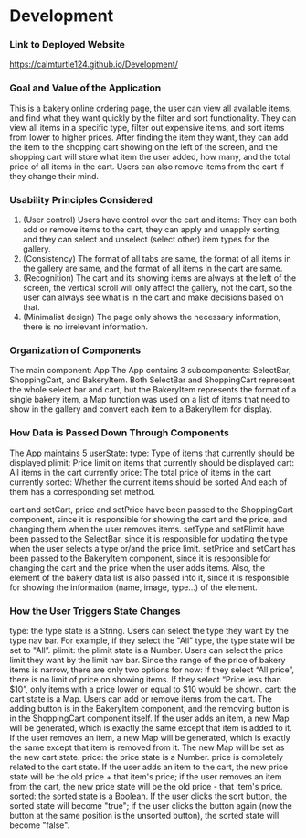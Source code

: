 

# Development

### Link to Deployed Website
https://calmturtle124.github.io/Development/

### Goal and Value of the Application
This is a bakery online ordering page, the user can view all available items, and find what they want quickly by the filter and sort functionality. They can view all items in a specific type, filter out expensive items, and sort items from lower to higher prices.
After finding the item they want, they can add the item to the shopping cart showing on the left of the screen, and the shopping cart will store what item the user added, how many, and the total price of all items in the cart. Users can also remove items from the cart if they change their mind.

### Usability Principles Considered
1. (User control) Users have control over the cart and items: They can both add or remove items to the cart, they can apply and unapply sorting, and they can select and unselect (select other) item types for the gallery.
2. (Consistency) The format of all tabs are same, the format of all items in the gallery are same, and the format of all items in the cart are same.
3. (Recognition) The cart and its showing items are always at the left of the screen, the vertical scroll will only affect the gallery, not the cart, so the user can always see what is in the cart and make decisions based on that.
4. (Minimalist design) The page only shows the necessary information, there is no irrelevant information.

### Organization of Components
The main component: App
The App contains 3 subcomponents: SelectBar, ShoppingCart, and BakeryItem. Both SelectBar and ShoppingCart represent the whole select bar and cart, but the BakeryItem represents the format of a single bakery item, a Map function was used on a list of items that need to show in the gallery and convert each item to a BakeryItem for display.

### How Data is Passed Down Through Components
The App maintains 5 userState:
type: Type of items that currently should be displayed
plimit: Price limit on items that currently should be displayed
cart: All items in the cart currently
price: The total price of items in the cart currently
sorted: Whether the current items should be sorted
And each of them has a corresponding set method.

cart and setCart, price and setPrice have been passed to the ShoppingCart component, since it is responsible for showing the cart and the price, and changing them when the user removes items.
setType and setPlimit have been passed to the SelectBar, since it is responsible for updating the type when the user selects a type or/and the price limit.
setPrice and setCart has been passed to the BakeryItem component, since it is responsible for changing the cart and the price when the user adds items. Also, the element of the bakery data list is also passed into it, since it is responsible for showing the information (name, image, type...) of the element.

### How the User Triggers State Changes

type: the type state is a String. Users can select the type they want by the type nav bar. For example, if they select the "All" type, the type state will be set to "All”.
plimit: the plimit state is a Number. Users can select the price limit they want by the limit nav bar. Since the range of the price of bakery items is narrow, there are only two options for now: If they select “All price”, there is no limit of price on showing items. If they select “Price less than $10”, only items with a price lower or equal to $10 would be shown.
cart: the cart state is a Map. Users can add or remove items from the cart. The adding button is in the BakeryItem component, and the removing button is in the ShoppingCart component itself. If the user adds an item, a new Map will be generated, which is exactly the same except that item is added to it. If the user removes an item, a new Map will be generated, which is exactly the same except that item is removed from it. The new Map will be set as the new cart state.
price: the price state is a Number. price is completely related to the cart state. If the user adds an item to the cart, the new price state will be the old price + that item's price; if the user removes an item from the cart, the new price state will be the old price - that item's price.
sorted: the sorted state is a Boolean. If the user clicks the sort button, the sorted state will become "true"; if the user clicks the button again (now the button at the same position is the unsorted button), the sorted state will become "false".